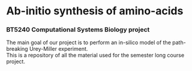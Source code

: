 # Ab-initio synthesis of amino-acids
### BT5240 Computational Systems Biology project  

The main goal of our project is to perform an in-silico model of the path-breaking Urey-Miller experiment.  
This is a repository of all the material used for the semester long course project.  
